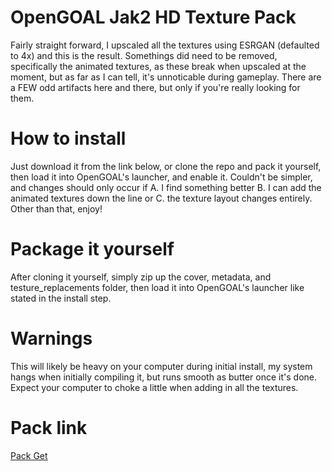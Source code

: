 # OpenGOAL Jak2 HD Texture Pack

Fairly straight forward, I upscaled all the textures using ESRGAN (defaulted to 4x) and this is the result. Somethings did need to be removed, specifically the animated textures, as these break when upscaled at the moment, but as far as I can tell, it's unnoticable during gameplay. There are a FEW odd artifacts here and there, but only if you're really looking for them.

# How to install

Just download it from the link below, or clone the repo and pack it yourself, then load it into OpenGOAL's launcher, and enable it. Couldn't be simpler, and changes should only occur if A. I find something better B. I can add the animated textures down the line or C. the texture layout changes entirely. Other than that, enjoy!

# Package it yourself

After cloning it yourself, simply zip up the cover, metadata, and testure_replacements folder, then load it into OpenGOAL's launcher like stated in the install step.

# Warnings

This will likely be heavy on your computer during initial install, my system hangs when initially compiling it, but runs smooth as butter once it's done. Expect your computer to choke a little when adding in all the textures.

# Pack link

[Pack Get](https://drive.google.com/file/d/1wMXCVzS6JnU-whSPoQlp1Pr8qaasANNg/view?usp=sharing)
